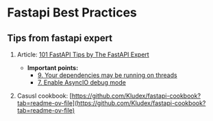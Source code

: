 # Fastapi Best Practices

## Tips from fastapi expert
1. Article: [101 FastAPI Tips by The FastAPI Expert](https://github.com/Kludex/fastapi-tips)
   * **Important points:**
     * [9. Your dependencies may be running on threads](https://github.com/Kludex/fastapi-tips#9-your-dependencies-may-be-running-on-threads)
     * [7. Enable AsyncIO debug mode](https://github.com/Kludex/fastapi-tips#7-enable-asyncio-debug-mode)
    
2. Casusl cookbook: [https://github.com/Kludex/fastapi-cookbook?tab=readme-ov-file](https://github.com/Kludex/fastapi-cookbook?tab=readme-ov-file)

